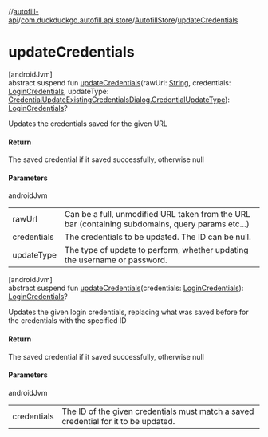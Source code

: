 //[autofill-api](../../../index.md)/[com.duckduckgo.autofill.api.store](../index.md)/[AutofillStore](index.md)/[updateCredentials](update-credentials.md)

# updateCredentials

[androidJvm]\
abstract suspend fun [updateCredentials](update-credentials.md)(rawUrl: [String](https://kotlinlang.org/api/latest/jvm/stdlib/kotlin/-string/index.html), credentials: [LoginCredentials](../../com.duckduckgo.autofill.api.domain.app/-login-credentials/index.md), updateType: [CredentialUpdateExistingCredentialsDialog.CredentialUpdateType](../../com.duckduckgo.autofill.api/-credential-update-existing-credentials-dialog/-credential-update-type/index.md)): [LoginCredentials](../../com.duckduckgo.autofill.api.domain.app/-login-credentials/index.md)?

Updates the credentials saved for the given URL

#### Return

The saved credential if it saved successfully, otherwise null

#### Parameters

androidJvm

| | |
|---|---|
| rawUrl | Can be a full, unmodified URL taken from the URL bar (containing subdomains, query params etc...) |
| credentials | The credentials to be updated. The ID can be null. |
| updateType | The type of update to perform, whether updating the username or password. |

[androidJvm]\
abstract suspend fun [updateCredentials](update-credentials.md)(credentials: [LoginCredentials](../../com.duckduckgo.autofill.api.domain.app/-login-credentials/index.md)): [LoginCredentials](../../com.duckduckgo.autofill.api.domain.app/-login-credentials/index.md)?

Updates the given login credentials, replacing what was saved before for the credentials with the specified ID

#### Return

The saved credential if it saved successfully, otherwise null

#### Parameters

androidJvm

| | |
|---|---|
| credentials | The ID of the given credentials must match a saved credential for it to be updated. |

